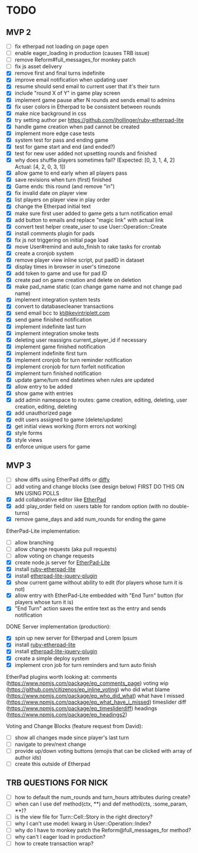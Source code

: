 # TODO

## MVP 2
- [ ] fix etherpad not loading on page open
- [ ] enable eager_loading in production (causes TRB issue)
- [ ] remove Reform#full_messages_for monkey patch
- [ ] fix js asset delivery
- [X] remove first and final turns indefinite
- [X] improve email notification when updating user
- [X] resume should send email to current user that it's their turn
- [X] include "round X of Y" in game play screen
- [X] implement game pause after N rounds and sends email to admins
- [X] fix user colors in Etherpad to be consistent between rounds
- [X] make nice background in css
- [X] try setting author per https://github.com/jhollinger/ruby-etherpad-lite
- [X] handle game creation when pad cannot be created
- [X] implement more edge case tests
- [X] system test for pass and ending game
- [X] test for game start and end (and ended?)
- [X] test for new user added not upsetting rounds and finished
- [X] why does shuffle players sometimes fail? (Expected: [0, 3, 1, 4, 2] Actual: [4, 2, 0, 3, 1])
- [X] allow game to end early when all players pass
- [X] save revisions when turn (first) finished
- [X] Game ends: this round (and remove "in")
- [X] fix invalid date on player view
- [X] list players on player view in play order
- [X] change the Etherpad initial text
- [X] make sure first user added to game gets a turn notification email
- [X] add button to emails and replace "magic link" with actual link
- [X] convert test helper create_user to use User::Operation::Create
- [X] install comments plugin for pads
- [X] fix js not triggering on initial page load
- [X] move User#remind and auto_finish to rake tasks for crontab
- [X] create a cronjob system
- [X] remove player view inline script, put padID in dataset
- [X] display times in browser in user's timezone
- [X] add token to game and use for pad ID
- [X] create pad on game creation and delete on deletion
- [X] make pad_name static (can change game name and not change pad name)
- [X] implement integration system tests
- [X] convert to databasecleaner transactions
- [X] send email bcc to kt@kevintriplett.com
- [X] send game finished notification
- [X] implement indefinite last turn
- [X] implement integration smoke tests
- [X] deleting user reassigns current_player_id if necessary
- [X] implement game finished notification
- [X] implement indefinite first turn
- [X] implement cronjob for turn reminder notification
- [X] implement cronjob for turn forfeit notification
- [X] implement turn finished notification
- [X] update game/turn end datetimes when rules are updated
- [X] allow entry to be added
- [X] show game with entries
- [X] add admin namespace to routes: game creation, editing, deleting, user creation, editing, deleting
- [X] add unauthorized page
- [X] edit users assigned to game (delete/update)
- [X] get initial views working (form errors not working)
- [X] style forms
- [X] style views
- [X] enforce unique users for game

## MVP 3
- [ ] show diffs using EtherPad diffs or [diffy](https://github.com/samg/diffy)
- [ ] add voting and change blocks (see design below) FIRST DO THIS ON MN USING POLLS
- [X] add collaborative editor like [EtherPad](https://github.com/ether/etherpad-lite)
- [X] add :play_order field on :users table for random option (with no double-turns)
- [X] remove game_days and add num_rounds for ending the game

EtherPad-Lite implementation:
- [ ] allow branching
- [ ] allow change requests (aka pull requests)
- [ ] allow voting on change requests
- [X] create node.js server for [EtherPad-Lite](https://github.com/ether/etherpad-lite)
- [X] install [ruby-etherpad-lite](https://github.com/jhollinger/ruby-etherpad-lite)
- [X] install [etherpad-lite-jquery-plugin](https://github.com/ether/etherpad-lite-jquery-plugin)
- [X] show current game without ability to edit (for players whose turn it is not)
- [X] allow entry with EtherPad-Lite embedded with "End Turn" button (for players whose turn it is)
- [X] "End Turn" action saves the entire text as the entry and sends notification

DONE Server implementation (production):
- [X] spin up new server for Etherpad and Lorem Ipsum
- [X] install [ruby-etherpad-lite](https://github.com/jhollinger/ruby-etherpad-lite)
- [X] install [etherpad-lite-jquery-plugin](https://github.com/ether/etherpad-lite-jquery-plugin)
- [X] create a simple deploy system
- [X] implement cron job for turn reminders and turn auto finish

EtherPad plugins worth looking at:
comments (https://www.npmjs.com/package/ep_comments_page)
voting wip (https://github.com/citizenos/ep_inline_voting)
who did what blame (https://www.npmjs.com/package/ep_who_did_what)
what have I missed (https://www.npmjs.com/package/ep_what_have_i_missed)
timeslider diff (https://www.npmjs.com/package/ep_timesliderdiff)
headings (https://www.npmjs.com/package/ep_headings2)

Voting and Change Blocks (feature request from David):
- [ ] show all changes made since player's last turn
- [ ] navigate to prev/next change
- [ ] provide up/down voting buttons (emojis that can be clicked with array of author ids)
- [ ] create this outside of Etherpad

## TRB QUESTIONS FOR NICK
- [ ] how to default the num_rounds and turn_hours attributes during create?
- [ ] when can I use def method(ctx, **) and def method(cts, :some_param, **)?
- [ ] is the view file for Turn::Cell::Story in the right directory?
- [ ] why I can't use model: kwarg in User::Operation::Index?
- [ ] why do I have to monkey patch the Reform@full_messages_for method?
- [ ] why can't I eager load in production?
- [ ] how to create transaction wrap?
